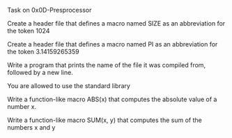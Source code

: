 Task on 0x0D-Presprocessor

Create a header file that defines a macro named SIZE as an abbreviation for the token 1024

Create a header file that defines a macro named PI as an abbreviation for the token 3.14159265359

Write a program that prints the name of the file it was compiled from, followed by a new line.

You are allowed to use the standard library

Write a function-like macro ABS(x) that computes the absolute value of a number x.

Write a function-like macro SUM(x, y) that computes the sum of the numbers x and y

